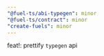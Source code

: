 ```yaml
---
"@fuel-ts/abi-typegen": minor
"@fuel-ts/contract": minor
"create-fuels": minor
---
```


feat!: prettify `typegen` api
